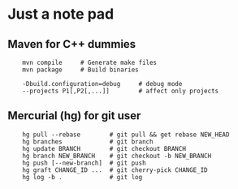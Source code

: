 # Just a note pad

## Maven for C++ dummies

```
    mvn compile     # Generate make files
    mvn package     # Build binaries

    -Dbuild.configuration=debug     # debug mode
    --projects P1[,P2[,...]]        # affect only projects
```

## Mercurial (hg) for git user

```
    hg pull --rebase        # git pull && get rebase NEW_HEAD
    hg branches             # git branch
    hg update BRANCH        # git checkout BRANCH
    hg branch NEW_BRANCH    # git checkout -b NEW_BRANCH
    hg push [--new-branch]  # git push
    hg graft CHANGE_ID ...  # git cherry-pick CHANGE_ID
    hg log -b .             # git log
```
